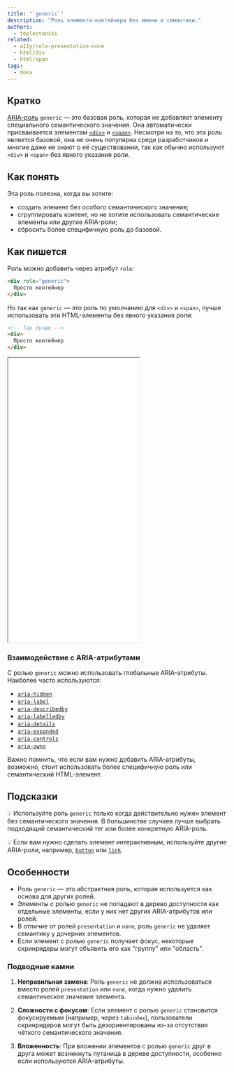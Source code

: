 ```yaml
---
title: "`generic`"
description: "Роль элемента-контейнера без имени и семантики."
authors:
  - teplostanski
related:
  - a11y/role-presentation-none
  - html/div
  - html/span
tags:
  - doka
---
```


## Кратко

[ARIA-роль](/a11y/aria-roles/) `generic` — это базовая роль, которая не добавляет элементу специального семантического значения. Она автоматически присваивается элементам [`<div>`](/html/div/) и [`<span>`](/html/span/). Несмотря на то, что эта роль является базовой, она не очень популярна среди разработчиков и многие даже не знают о её существовании, так как обычно используют `<div>` и `<span>` без явного указания роли.

## Как понять

Эта роль полезна, когда вы хотите:
- создать элемент без особого семантического значения;
- сгруппировать контент, но не хотите использовать семантические элементы или другие ARIA-роли;
- сбросить более специфичную роль до базовой.

## Как пишется

Роль можно добавить через атрибут `role`:

```html
<div role="generic">
  Просто контейнер
</div>
```

Но так как `generic` — это роль по умолчанию для `<div>` и `<span>`, лучше использовать эти HTML-элементы без явного указания роли:

```html
<!-- Так лучше -->
<div>
  Просто контейнер
</div>
```

<iframe title="Две статьи с ролью и без роли generic" src="demos/" height="650"></iframe>

### Взаимодействие с ARIA-атрибутами

С ролью `generic` можно использовать глобальные ARIA-атрибуты. Наиболее часто используются:

- [`aria-hidden`](/a11y/aria-hidden/)
- [`aria-label`](/a11y/aria-label/)
- [`aria-describedby`](/a11y/aria-describedby/)
- [`aria-labelledby`](/a11y/aria-labelledby/)
- [`aria-details`](/a11y/aria-details/)
- [`aria-expanded`](/a11y/aria-expanded/)
- [`aria-controls`](/a11y/aria-controls/)
- [`aria-owns`](/a11y/aria-owns/)

Важно помнить, что если вам нужно добавить ARIA-атрибуты, возможно, стоит использовать более специфичную роль или семантический HTML-элемент.

## Подсказки

💡 Используйте роль `generic` только когда действительно нужен элемент без семантического значения. В большинстве случаев лучше выбрать подходящий семантический тег или более конкретную ARIA-роль.

💡 Если вам нужно сделать элемент интерактивным, используйте другие ARIA-роли, например, [`button`](/a11y/role-button/) или [`link`](/a11y/role-link/).

## Особенности

- Роль `generic` — это абстрактная роль, которая используется как основа для других ролей.
- Элементы с ролью `generic` не попадают в дерево доступности как отдельные элементы, если у них нет других ARIA-атрибутов или ролей.
- В отличие от ролей `presentation` и `none`, роль `generic` не удаляет семантику у дочерних элементов.
- Если элемент с ролью `generic` получает фокус, некоторые скринридеры могут объявить его как "группу" или "область".

### Подводные камни

1. **Неправильная замена**: Роль `generic` не должна использоваться вместо ролей `presentation` или `none`, когда нужно удалить семантическое значение элемента.

2. **Сложности с фокусом**: Если элемент с ролью `generic` становится фокусируемым (например, через `tabindex`), пользователи скринридеров могут быть дезориентированы из-за отсутствия чёткого семантического значения.

3. **Вложенность**: При вложении элементов с ролью `generic` друг в друга может возникнуть путаница в дереве доступности, особенно если используются ARIA-атрибуты.
